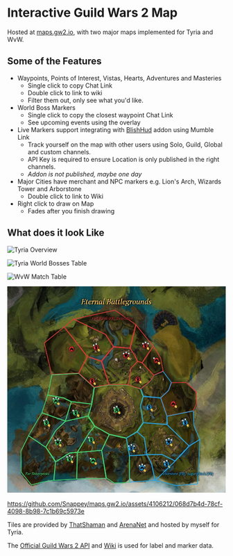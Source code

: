 # Interactive Guild Wars 2 Map

Hosted at [maps.gw2.io](https://maps.gw2.io/), with two major maps implemented for Tyria and WvW.

## Some of the Features

- Waypoints, Points of Interest, Vistas, Hearts, Adventures and Masteries
  - Single click to copy Chat Link
  - Double click to link to wiki
  - Filter them out, only see what you'd like.
- World Boss Markers
  - Single click to copy the closest waypoint Chat Link
  - See upcoming events using the overlay
- Live Markers support integrating with [BlishHud](https://blishhud.com/) addon using Mumble Link
  - Track yourself on the map with other users using Solo, Guild, Global and custom channels.
  - API Key is required to ensure Location is only published in the right channels.
  - _Addon is not published, maybe one day_
- Major Cities have merchant and NPC markers e.g. Lion's Arch, Wizards Tower and Arborstone
  - Double click to link to Wiki
- Right click to draw on Map
  - Fades after you finish drawing

## What does it look Like

![Tyria Overview](/images/tyria_overview.png)

![Tyria World Bosses Table](/images/tyria_world_bosses.png)

![WvW Match Table](/images/wvw_matches.png)

![WvW Overview](/images/wvw_overview.jpg)

https://github.com/Snappey/maps.gw2.io/assets/4106212/068d7b4d-78cf-4098-8b98-7c1b69c5973e

Tiles are provided by [ThatShaman](https://twitter.com/that_shaman) and [ArenaNet](https://www.arena.net/en) and hosted by myself for Tyria.

The [Official Guild Wars 2 API](https://wiki.guildwars2.com/wiki/API:Main) and [Wiki](https://wiki.guildwars2.com/wiki/Main_Page) is used for label and marker data. 

